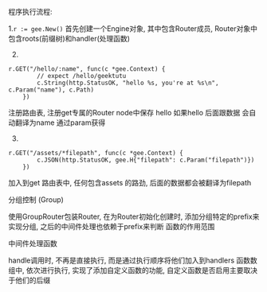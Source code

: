 程序执行流程:

1.`r := gee.New()` 首先创建一个Engine对象, 其中包含Router成员, Router对象中包含roots(前缀树)和handler(处理函数)

2.

```
r.GET("/hello/:name", func(c *gee.Context) {
		// expect /hello/geektutu
		c.String(http.StatusOK, "hello %s, you're at %s\n", c.Param("name"), c.Path)
	})
```

注册路由表, 注册get专属的Router node中保存 hello 如果hello 后面跟数据 会自动翻译为name 通过param获得



3.

```
r.GET("/assets/*filepath", func(c *gee.Context) {
		c.JSON(http.StatusOK, gee.H{"filepath": c.Param("filepath")})
	})
```

加入到get 路由表中, 任何包含assets 的路劲, 后面的数据都会被翻译为filepath



分组控制 (Group)

使用GroupRouter包装Router, 在为Router初始化创建时, 添加分组特定的prefix来实现分组, 之后的中间件处理也依赖于prefix来判断 函数的作用范围



中间件处理函数

handle调用时, 不再是直接执行, 而是通过执行顺序将他们加入到handlers 函数数组中, 依次进行执行, 实现了添加自定义函数的功能, 自定义函数是否启用主要取决于他们的后缀
